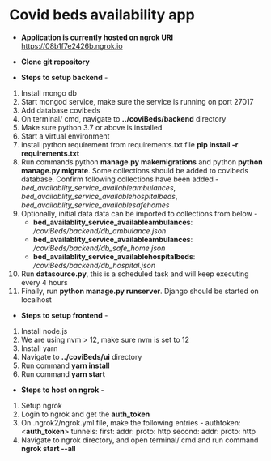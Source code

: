 # Covid beds availability app


* **Application is currently hosted on ngrok URI** https://08b1f7e2426b.ngrok.io


* **Clone git repository**


* **Steps to setup backend** -
1. Install mongo db
2. Start mongod service, make sure the service is running on port 27017
3. Add database covibeds
4. On terminal/ cmd, navigate to **../coviBeds/backend** directory
5. Make sure python 3.7 or above is installed
6. Start a virtual environment
7. install python requirement from requirements.txt file **pip install -r requirements.txt**
8. Run commands python **manage.py makemigrations** and python **python manage.py migrate**. Some collections should be added to covibeds database. Confirm following collections have been added - _bed_availablity_service_availableambulances_, _bed_availablity_service_availablehospitalbeds_, _bed_availablity_service_availablesafehomes_
9. Optionally, initial data data can be imported to collections from below -
    - **bed_availablity_service_availableambulances**: _/coviBeds/backend/db_ambulance.json_
    - **bed_availablity_service_availableambulances**: _/coviBeds/backend/db_safe_home.json_
    - **bed_availablity_service_availablehospitalbeds**: _/coviBeds/backend/db_hospital.json_
11. Run **datasource.py**, this is a scheduled task and will keep executing every 4 hours
12. Finally, run **python manage.py runserver**. Django should be started on localhost


* **Steps to setup frontend** -
1. Install node.js
2. We are using nvm > 12, make sure nvm is set to 12
3. Install yarn
4. Navigate to **../coviBeds/ui** directory
5. Run command **yarn install**
6. Run command **yarn start**


* **Steps to host on ngrok** -
1. Setup ngrok
2. Login to ngrok and get the **auth_token**
3. On .ngrok2/ngrok.yml file, make the following entries -
    authtoken: <**auth_token**>
    tunnels:
      first:
        addr: <localhost port hosting frontend>
        proto: http
      second:
        addr: <localhost port hosting backend>
        proto: http
4. Navigate to ngrok directory, and open terminal/ cmd and run command **ngrok start --all**
